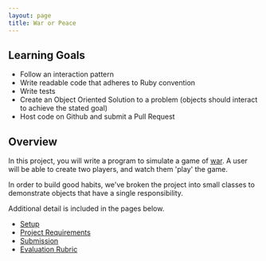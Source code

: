 ```yaml
---
layout: page
title: War or Peace
---
```


## Learning Goals

* Follow an interaction pattern
* Write readable code that adheres to Ruby convention
* Write tests
* Create an Object Oriented Solution to a problem (objects should interact to achieve the stated goal)
* Host code on Github and submit a Pull Request

## Overview

In this project, you will write a program to simulate a game of [war](https://en.wikipedia.org/wiki/War_(card_game)). A user will be able to create two players, and watch them 'play' the game.

In order to build good habits, we've broken the project into small classes to demonstrate objects that have a single responsibility.

Additional detail is included in the pages below.

* [Setup](./setup)
* [Project Requirements](./requirements)
* [Submission](./submission)
* [Evaluation Rubric](./rubric)
